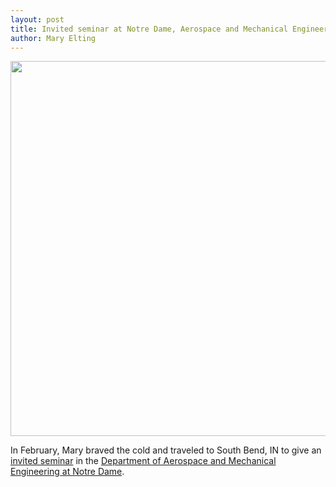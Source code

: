 ```yaml
---
layout: post
title: Invited seminar at Notre Dame, Aerospace and Mechanical Engineering
author: Mary Elting
---
```


<div class="row"><div class="col-md-6"><div class="media"> <img width=600  class="media-object" src="{{ site.baseurl }}/images/news/notreDame.jpg"></div></div></div>


In February, Mary braved the cold and traveled to South Bend, IN to give an <a href="https://ame.nd.edu/seminars/">invited seminar</a> in the <a href="https://ame.nd.edu/">Department of Aerospace and Mechanical Engineering at Notre Dame</a>.
